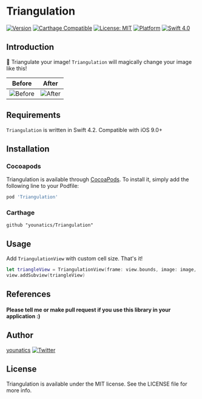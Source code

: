 # Triangulation
[![Version](https://img.shields.io/cocoapods/v/Triangulation.svg?style=flat)](http://cocoapods.org/pods/Triangulation)
[![Carthage Compatible](https://img.shields.io/badge/Carthage-compatible-4BC51D.svg?style=flat)](https://github.com/Carthage/Carthage)
[![License: MIT](https://img.shields.io/badge/license-MIT-blue.svg?style=flat)](https://github.com/younatics/Triangulation/blob/master/LICENSE)
[![Platform](https://img.shields.io/cocoapods/p/Triangulation.svg?style=flat)](http://cocoapods.org/pods/Triangulation)
[![Swift 4.0](https://img.shields.io/badge/Swift-4.2-orange.svg?style=flat)](https://developer.apple.com/swift/)

## Introduction
📐 Triangulate your image! `Triangulation` will magically change your image like this!

| Before | After |
| :----------: | :-----------------------: |
| ![Before](https://github.com/younatics/Triangulation/blob/master/image/before.png) | ![After](https://github.com/younatics/Triangulation/blob/master/image/after.png) |


## Requirements

`Triangulation` is written in Swift 4.2. Compatible with iOS 9.0+

## Installation

### Cocoapods

Triangulation is available through [CocoaPods](http://cocoapods.org). To install
it, simply add the following line to your Podfile:

```ruby
pod 'Triangulation'
```
### Carthage
```
github "younatics/Triangulation"
```

## Usage

Add `TriangulationView` with custom cell size. That's it!
```swift
let triangleView = TriangulationView(frame: view.bounds, image: image, cellSize: 40)
view.addSubview(triangleView)
```

## References
#### Please tell me or make pull request if you use this library in your application :) 

## Author
[younatics](https://twitter.com/younatics)
<a href="http://twitter.com/younatics" target="_blank"><img alt="Twitter" src="https://img.shields.io/twitter/follow/younatics.svg?style=social&label=Follow"></a>

## License
Triangulation is available under the MIT license. See the LICENSE file for more info.
